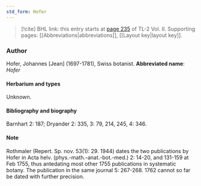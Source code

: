 ```yaml
---
std_form: Hofer
---
```


> [!cite] BHL link: this entry starts at [page 235](https://www.biodiversitylibrary.org/page/33068477) of TL-2 Vol. II.
> Supporting pages: [[Abbreviations|abbreviations]], [[Layout key|layout key]].

### Author

Hofer, Johannes \[Jean\] (1697-1781), Swiss botanist. 
**Abbreviated name**: *Hofer*

#### Herbarium and types

Unknown.

#### Bibliography and biography

Barnhart 2: 187; Dryander 2: 335, 3: 79, 214, 245, 4: 346.

#### Note

Rothmaler (Repert. Sp. nov. 53(1): 29. 1944) dates the two publications by Hofer in Acta helv. (phys.-math.-anat.-bot.-med.) 2: 14-20, and 131-159 at Feb 1755, thus antedating most other 1755 publications in systematic botany. The publication in the same journal 5: 267-268. 1762 cannot so far be dated with further precision.

